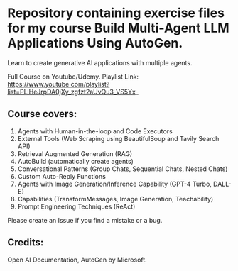 # Repository containing exercise files for my course Build Multi-Agent LLM Applications Using AutoGen.

Learn to create generative AI applications with multiple agents.

Full Course on Youtube/Udemy. Playlist Link: https://www.youtube.com/playlist?list=PLlHeJrpDA0jXy_zgfzt2aUvQu3_VS5Yx_

## Course covers:
1. Agents with Human-in-the-loop and Code Executors
2. External Tools (Web Scraping using BeautifulSoup and Tavily Search API)
3. Retrieval Augmented Generation (RAG)
4. AutoBuild (automatically create agents)
5. Conversational Patterns (Group Chats, Sequential Chats, Nested Chats)
6. Custom Auto-Reply Functions
7. Agents with Image Generation/Inference Capability (GPT-4 Turbo, DALL-E)
8. Capabilities (TransformMessages, Image Generation, Teachability)
9. Prompt Engineering Techniques (ReAct)

Please create an Issue if you find a mistake or a bug. 

## Credits: 
Open AI Documentation, AutoGen by Microsoft.
